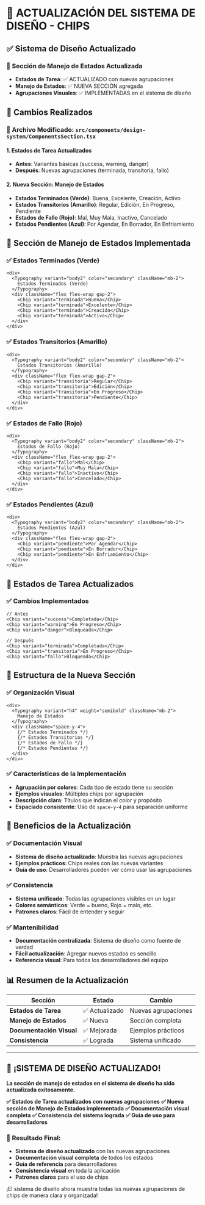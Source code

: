 # 🎯 ACTUALIZACIÓN DEL SISTEMA DE DISEÑO - CHIPS

## ✅ Sistema de Diseño Actualizado

### 🔧 Sección de Manejo de Estados Actualizada
- **Estados de Tarea**: ✅ ACTUALIZADO con nuevas agrupaciones
- **Manejo de Estados**: ✅ NUEVA SECCIÓN agregada
- **Agrupaciones Visuales**: ✅ IMPLEMENTADAS en el sistema de diseño

## 🎯 Cambios Realizados

### 📁 Archivo Modificado: `src/components/design-system/ComponentsSection.tsx`

#### **1. Estados de Tarea Actualizados**
- **Antes**: Variantes básicas (success, warning, danger)
- **Después**: Nuevas agrupaciones (terminada, transitoria, fallo)

#### **2. Nueva Sección: Manejo de Estados**
- **Estados Terminados (Verde)**: Buena, Excelente, Creación, Activo
- **Estados Transitorios (Amarillo)**: Regular, Edición, En Progreso, Pendiente
- **Estados de Fallo (Rojo)**: Mal, Muy Mala, Inactivo, Cancelado
- **Estados Pendientes (Azul)**: Por Agendar, En Borrador, En Enfriamiento

## 🎨 Sección de Manejo de Estados Implementada

### ✅ Estados Terminados (Verde)
```tsx
<div>
  <Typography variant="body2" color="secondary" className="mb-2">
    Estados Terminados (Verde)
  </Typography>
  <div className="flex flex-wrap gap-2">
    <Chip variant="terminada">Buena</Chip>
    <Chip variant="terminada">Excelente</Chip>
    <Chip variant="terminada">Creación</Chip>
    <Chip variant="terminada">Activo</Chip>
  </div>
</div>
```

### ✅ Estados Transitorios (Amarillo)
```tsx
<div>
  <Typography variant="body2" color="secondary" className="mb-2">
    Estados Transitorios (Amarillo)
  </Typography>
  <div className="flex flex-wrap gap-2">
    <Chip variant="transitoria">Regular</Chip>
    <Chip variant="transitoria">Edición</Chip>
    <Chip variant="transitoria">En Progreso</Chip>
    <Chip variant="transitoria">Pendiente</Chip>
  </div>
</div>
```

### ✅ Estados de Fallo (Rojo)
```tsx
<div>
  <Typography variant="body2" color="secondary" className="mb-2">
    Estados de Fallo (Rojo)
  </Typography>
  <div className="flex flex-wrap gap-2">
    <Chip variant="fallo">Mal</Chip>
    <Chip variant="fallo">Muy Mala</Chip>
    <Chip variant="fallo">Inactivo</Chip>
    <Chip variant="fallo">Cancelado</Chip>
  </div>
</div>
```

### ✅ Estados Pendientes (Azul)
```tsx
<div>
  <Typography variant="body2" color="secondary" className="mb-2">
    Estados Pendientes (Azul)
  </Typography>
  <div className="flex flex-wrap gap-2">
    <Chip variant="pendiente">Por Agendar</Chip>
    <Chip variant="pendiente">En Borrador</Chip>
    <Chip variant="pendiente">En Enfriamiento</Chip>
  </div>
</div>
```

## 🔧 Estados de Tarea Actualizados

### ✅ Cambios Implementados
```tsx
// Antes
<Chip variant="success">Completada</Chip>
<Chip variant="warning">En Progreso</Chip>
<Chip variant="danger">Bloqueada</Chip>

// Después
<Chip variant="terminada">Completada</Chip>
<Chip variant="transitoria">En Progreso</Chip>
<Chip variant="fallo">Bloqueada</Chip>
```

## 🎯 Estructura de la Nueva Sección

### ✅ Organización Visual
```tsx
<div>
  <Typography variant="h4" weight="semibold" className="mb-2">
    Manejo de Estados
  </Typography>
  <div className="space-y-4">
    {/* Estados Terminados */}
    {/* Estados Transitorios */}
    {/* Estados de Fallo */}
    {/* Estados Pendientes */}
  </div>
</div>
```

### ✅ Características de la Implementación
- **Agrupación por colores**: Cada tipo de estado tiene su sección
- **Ejemplos visuales**: Múltiples chips por agrupación
- **Descripción clara**: Títulos que indican el color y propósito
- **Espaciado consistente**: Uso de `space-y-4` para separación uniforme

## 🚀 Beneficios de la Actualización

### ✅ Documentación Visual
- **Sistema de diseño actualizado**: Muestra las nuevas agrupaciones
- **Ejemplos prácticos**: Chips reales con las nuevas variantes
- **Guía de uso**: Desarrolladores pueden ver cómo usar las agrupaciones

### ✅ Consistencia
- **Sistema unificado**: Todas las agrupaciones visibles en un lugar
- **Colores semánticos**: Verde = bueno, Rojo = malo, etc.
- **Patrones claros**: Fácil de entender y seguir

### ✅ Mantenibilidad
- **Documentación centralizada**: Sistema de diseño como fuente de verdad
- **Fácil actualización**: Agregar nuevos estados es sencillo
- **Referencia visual**: Para todos los desarrolladores del equipo

## 📊 Resumen de la Actualización

| Sección | Estado | Cambio |
|---------|--------|--------|
| **Estados de Tarea** | ✅ Actualizado | Nuevas agrupaciones |
| **Manejo de Estados** | ✅ Nueva | Sección completa |
| **Documentación Visual** | ✅ Mejorada | Ejemplos prácticos |
| **Consistencia** | ✅ Lograda | Sistema unificado |

---

## 🎯 ¡SISTEMA DE DISEÑO ACTUALIZADO!

**La sección de manejo de estados en el sistema de diseño ha sido actualizada exitosamente.**

**✅ Estados de Tarea actualizados con nuevas agrupaciones**
**✅ Nueva sección de Manejo de Estados implementada**
**✅ Documentación visual completa**
**✅ Consistencia del sistema lograda**
**✅ Guía de uso para desarrolladores**

### 🚀 Resultado Final:
- **Sistema de diseño actualizado** con las nuevas agrupaciones
- **Documentación visual completa** de todos los estados
- **Guía de referencia** para desarrolladores
- **Consistencia visual** en toda la aplicación
- **Patrones claros** para el uso de chips

¡El sistema de diseño ahora muestra todas las nuevas agrupaciones de chips de manera clara y organizada!
